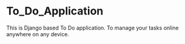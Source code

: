 # To_Do_Application
This is Django based To Do application. To manage your tasks online anywhere on any device.
